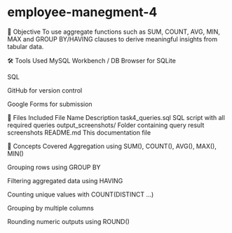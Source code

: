 # employee-manegment-4
🧠 Objective
To use aggregate functions such as SUM, COUNT, AVG, MIN, MAX and GROUP BY/HAVING clauses to derive meaningful insights from tabular data.

🛠️ Tools Used
MySQL Workbench / DB Browser for SQLite

SQL

GitHub for version control

Google Forms for submission

📁 Files Included
File Name	Description
task4_queries.sql	SQL script with all required queries
output_screenshots/	Folder containing query result screenshots
README.md	This documentation file

📌 Concepts Covered
Aggregation using SUM(), COUNT(), AVG(), MAX(), MIN()

Grouping rows using GROUP BY

Filtering aggregated data using HAVING

Counting unique values with COUNT(DISTINCT ...)

Grouping by multiple columns

Rounding numeric outputs using ROUND()
